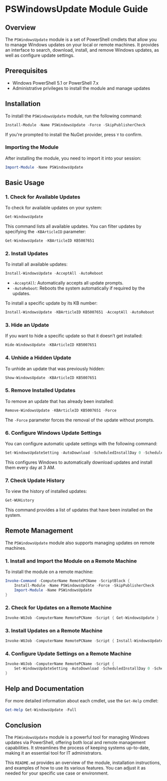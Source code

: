 # PSWindowsUpdate Module Guide

## Overview

The `PSWindowsUpdate` module is a set of PowerShell cmdlets that allow you to manage Windows updates on your local or remote machines. It provides an interface to search, download, install, and remove Windows updates, as well as configure update settings.

## Prerequisites

- Windows PowerShell 5.1 or PowerShell 7.x
- Administrative privileges to install the module and manage updates

## Installation

To install the `PSWindowsUpdate` module, run the following command:

```powershell
Install-Module -Name PSWindowsUpdate -Force -SkipPublisherCheck
```

If you're prompted to install the NuGet provider, press `Y` to confirm.

### Importing the Module

After installing the module, you need to import it into your session:

```powershell
Import-Module -Name PSWindowsUpdate
```

## Basic Usage

### 1. Check for Available Updates

To check for available updates on your system:

```powershell
Get-WindowsUpdate
```

This command lists all available updates. You can filter updates by specifying the `-KBArticleID` parameter:

```powershell
Get-WindowsUpdate -KBArticleID KB5007651
```

### 2. Install Updates

To install all available updates:

```powershell
Install-WindowsUpdate -AcceptAll -AutoReboot
```

- `-AcceptAll`: Automatically accepts all update prompts.
- `-AutoReboot`: Reboots the system automatically if required by the updates.

To install a specific update by its KB number:

```powershell
Install-WindowsUpdate -KBArticleID KB5007651 -AcceptAll -AutoReboot
```

### 3. Hide an Update

If you want to hide a specific update so that it doesn’t get installed:

```powershell
Hide-WindowsUpdate -KBArticleID KB5007651
```

### 4. Unhide a Hidden Update

To unhide an update that was previously hidden:

```powershell
Show-WindowsUpdate -KBArticleID KB5007651
```

### 5. Remove Installed Updates

To remove an update that has already been installed:

```powershell
Remove-WindowsUpdate -KBArticleID KB5007651 -Force
```

The `-Force` parameter forces the removal of the update without prompts.

### 6. Configure Windows Update Settings

You can configure automatic update settings with the following command:

```powershell
Set-WindowsUpdateSetting -AutoDownload -ScheduledInstallDay 0 -ScheduledInstallTime 3
```

This configures Windows to automatically download updates and install them every day at 3 AM.

### 7. Check Update History

To view the history of installed updates:

```powershell
Get-WUHistory
```

This command provides a list of updates that have been installed on the system.

## Remote Management

The `PSWindowsUpdate` module also supports managing updates on remote machines.

### 1. Install and Import the Module on a Remote Machine

To install the module on a remote machine:

```powershell
Invoke-Command -ComputerName RemotePCName -ScriptBlock {
    Install-Module -Name PSWindowsUpdate -Force -SkipPublisherCheck
    Import-Module -Name PSWindowsUpdate
}
```

### 2. Check for Updates on a Remote Machine

```powershell
Invoke-WUJob -ComputerName RemotePCName -Script { Get-WindowsUpdate }
```

### 3. Install Updates on a Remote Machine

```powershell
Invoke-WUJob -ComputerName RemotePCName -Script { Install-WindowsUpdate -AcceptAll -AutoReboot }
```

### 4. Configure Update Settings on a Remote Machine

```powershell
Invoke-WUJob -ComputerName RemotePCName -Script {
    Set-WindowsUpdateSetting -AutoDownload -ScheduledInstallDay 0 -ScheduledInstallTime 3
}
```

## Help and Documentation

For more detailed information about each cmdlet, use the `Get-Help` cmdlet:

```powershell
Get-Help Get-WindowsUpdate -Full
```

## Conclusion

The `PSWindowsUpdate` module is a powerful tool for managing Windows updates via PowerShell, offering both local and remote management capabilities. It streamlines the process of keeping systems up-to-date, making it an essential tool for IT administrators.


This `README.md` provides an overview of the module, installation instructions, and examples of how to use its various features. You can adjust it as needed for your specific use case or environment.